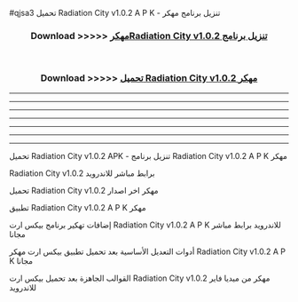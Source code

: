 #qjsa3 تحميل Radiation City v1.0.2 A P K - تنزيل برنامج مهكر



<div align="center">
<h3>Download >>>>> <a href="https://runaway1.web.app/?sq=Radiation City v1.0.2">مهكرRadiation City v1.0.2 تنزيل برنامج</a></h3><br>

<h3>Download >>>>> <a href="https://runaway1.web.app/?sq=Radiation City v1.0.2">تحميل Radiation City v1.0.2 مهكر</a></h3>
</div>


----------------------------------------------------------

----------------------------------------------------------

----------------------------------------------------------

----------------------------------------------------------

----------------------------------------------------------

----------------------------------------------------------

----------------------------------------------------------

تحميل Radiation City v1.0.2 APK - تنزيل برنامج Radiation City v1.0.2 A P K مهكر

Radiation City v1.0.2 برابط مباشر للاندرويد

تحميل Radiation City v1.0.2 مهكر اخر اصدار

تطبيق Radiation City v1.0.2 A P K مهكر

إضافات تهكير برنامج بيكس ارت Radiation City v1.0.2 A P K للاندرويد برابط مباشر مجانا

أدوات التعديل الأساسية بعد تحميل تطبيق بيكس ارت مهكر Radiation City v1.0.2 A P K مجانا

القوالب الجاهزة بعد تحميل بيكس ارت Radiation City v1.0.2 مهكر من ميديا فاير للاندرويد



